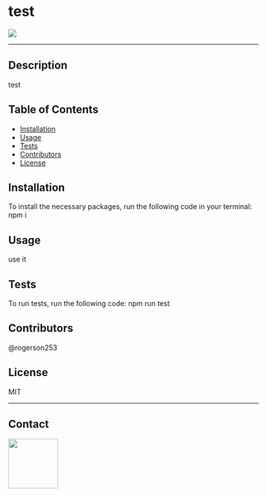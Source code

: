 # test
  <img src="https://img.shields.io/badge/License-MIT-blue">
  <hr>
  
  ## Description
  test

  ## Table of Contents
  * <a href="#installation">Installation</a>
  * <a href="#usage">Usage</a>
  * <a href="#tests">Tests</a>
  * <a href="#contributors">Contributors</a>
  * <a href="#license">License</a>

  <h2 id="installation">Installation</h2>
  To install the necessary packages, run the following code in your terminal:
  npm i

  <h2 id="usage">Usage</h2>
  use it

  <h2 id="tests">Tests</h2>
  To run tests, run the following code:
  npm run test

  <h2 id="contributors">Contributors</h2>
  @rogerson253
  
  <h2 id="license">License</h2>
  MIT
  <hr>
  
  
## Contact
  <img align="left" src="https://avatars2.githubusercontent.com/u/57200095?v=4" height="100" width="100">